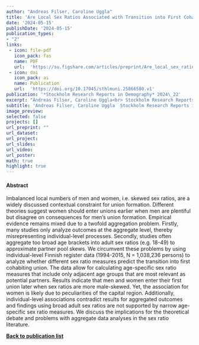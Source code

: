 ```yaml
---
author: "Andreas Filser, Caroline Uggla"
title: 'Are Local Sex Ratios Associated with Transition into First Cohabiting Union? Evidence from Finnish Register Data'
date: '2024-05-15'
publishDate: '2024-05-15'
publication_types: 
- "2"
links:
 - icon: file-pdf
   icon_pack: fas
   name: PDF
   url:  'https://su.figshare.com/articles/preprint/Are_local_sex_ratios_associated_with_transition_into_first_cohabiting_union_Evidence_from_Finnish_register_data/25866580/1'
 - icon: doi
   icon_pack: ai
   name: Publication
   url:  'https://doi.org/10.17045/sthlmuni.25866580.v1'
publication: '*Stockholm Research Reports in Demography* 2024\_22'
excerpt: "Andreas Filser, Caroline Uggla<br> Stockholm Research Reports in Demography 2024\_22"
subtitle: 'Andreas Filser, Caroline Uggla  Stockholm Research Reports in Demography 2024\_22'
image_preview: 
selected: false
projects: []
url_preprint: ""
url_dataset: 
url_project: 
url_slides: 
url_video: 
url_poster: 
math: true
highlight: true
---
```

#### Abstract
Imbalanced local numbers of men and women, i.e. skewed sex ratios, are a widely discussed contextual constraint for union formation. Different theories suggest women should enter unions earlier when men are plentiful but disagree on consequences for men’s union formation. Empirical evidence remains mixed due to a twofold aggregation problem. Firstly, many studies only analyze outcomes at the aggregate level, thereby misrepresenting individual-level processes. Secondly, studies often aggregate too broad age brackets into adult sex ratios (e.g. 18-49) to approximate partner pool skews. We circumvent these problems by using individual-level Finnish register data (1994-2015, N = 1,038,236 persons) to analyze whether different sex ratio measures predict the transition into first cohabiting union. The data allow for calculating age-specific sex ratio measures that include only adjacent age groups that are most relevant as potential partners. Results indicate that men and women enter their first union later when sex ratios are more male-skewed. Yet, the association for women is likely due to peculiarities of the capital region. Additionally, individual-level associations contradict results for aggregated outcomes and findings using broad adult sex ratios are not supported by narrow age-specific sex ratio measures. We discuss the implications for the theoretical debate and problems with aggregate data analyses in the sex ratio literature.
 
**[Back to publication list](/publication)**
